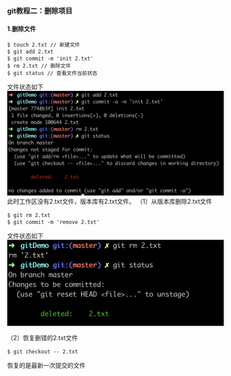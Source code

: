 ### git教程二：删除项目
#### 1.删除文件
```Shell
$ touch 2.txt // 新建文件
$ git add 2.txt
$ git commit -m 'init 2.txt'
$ rm 2.txt // 删除文件
$ git status // 查看文件当前状态
```
文件状态如下
![img](./1.png)
此时工作区没有2.txt文件，版本库有2.txt文件。
（1）从版本库删除2.txt文件
```Shell
$ git rm 2.txt
$ git commit -m 'remove 2.txt'
```
文件状态如下
![img](./2.png)

（2）恢复删错的2.txt文件
```Shell
$ git checkout -- 2.txt
```
恢复的是最新一次提交的文件
